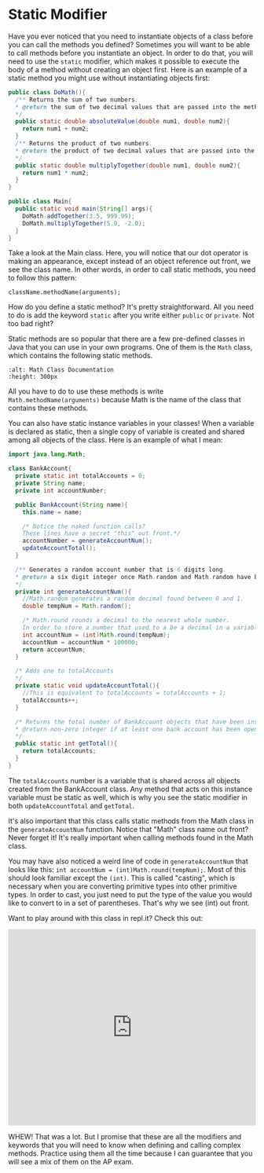 Static Modifier
===============

Have you ever noticed that you need to instantiate objects of a class before you can call the methods you defined? Sometimes you will want to be able to call methods before you instantiate an object. In order to do that, you will need to use the `static` modifier, which makes it possible to execute the body of a method without creating an object first. Here is an example of a static method you might use without instantiating objects first:

```java
public class DoMath(){
  /** Returns the sum of two numbers.
  * @return the sum of two decimal values that are passed into the method call.
  */
  public static double absoluteValue(double num1, double num2){
    return num1 + num2;
  }
  /** Returns the product of two numbers.
  * @return the product of two decimal values that are passed into the method call.
  */
  public static double multiplyTogether(double num1, double num2){
    return num1 * num2;
  }
}
```
```java
public class Main{
  public static void main(String[] args){
    DoMath.addTogether(3.5, 999.99);
    DoMath.multiplyTogether(5.9, -2.0);
  }
}
```
Take a look at the Main class. Here, you will notice that our dot operator is making an appearance, except instead of an object reference out front, we see the class name. In other words, in order to call static methods, you need to follow this pattern:

```
className.methodName(arguments);
```

How do you define a static method? It's pretty straightforward. All you need to do is add the keyword `static` after you write either `public` or `private`. Not too bad right?


Static methods are so popular that there are a few pre-defined classes in Java that you can use in your own programs. One of them is the `Math` class, which contains the following static methods.

```{image} StaticMathMethods.png
:alt: Math Class Documentation
:height: 300px
```

All you have to do to use these methods is write `Math.methodName(arguments)` because Math is the name of the class that contains these methods.

You can also have static instance variables in your classes! When a variable is declared as static, then a single copy of variable is created and shared among all objects of the class. Here is an example of what I mean:

```Java
import java.lang.Math;

class BankAccount{
  private static int totalAccounts = 0;
  private String name;
  private int accountNumber;

  public BankAccount(String name){
    this.name = name;

    /* Notice the naked function calls?
    These lines have a secret "this" out front.*/
    accountNumber = generateAccountNum();
    updateAccountTotal();
  }

  /** Generates a random account number that is 6 digits long.
  * @return a six digit integer once Math.random and Math.random have been called.
  */
  private int generateAccountNum(){
    //Math.random generates a random decimal found between 0 and 1.
    double tempNum = Math.random();

    /* Math.round rounds a decimal to the nearest whole number.
    In order to store a number that used to a be a decimal in a variable of type int, we need to do something called "casting." Casting allows us to convert one type to another.*/
    int accountNum = (int)Math.round(tempNum);
    accountNum = accountNum * 100000;
    return accountNum;
  }

  /* Adds one to totalAccounts
  */
  private static void updateAccountTotal(){
    //This is equivalent to totalAccounts = totalAccounts + 1;
    totalAccounts++;
  }

  /* Returns the total number of BankAccount objects that have been instantiated.
  * @return non-zero integer if at least one bank account has been opened.
  */
  public static int getTotal(){
    return totalAccounts;
  }
}
```
The `totalAccounts` number is a variable that is shared across all objects created from the BankAccount class. Any method that acts on this instance variable must be static as well, which is why you see the static modifier in both `updateAccountTotal` and `getTotal`.

It's also important that this class calls static methods from the Math class in the `generateAccountNum` function. Notice that "Math" class name out front? Never forget it! It's really important when calling methods found in the Math class.

You may have also noticed a weird line of code in `generateAccountNum` that looks like this: `int accountNum = (int)Math.round(tempNum);`. Most of this should look familiar except the `(int)`. This is called "casting", which is necessary when you are converting primitive types into other primitive types. In order to cast, you just need to put the type of the value you would like to convert to in a set of parentheses. That's why we see (int) out front.

Want to play around with this class in repl.it? Check this out:

<iframe height="400px" width="100%" src="https://repl.it/@SoniaSpindt1/73Example1?lite=true" scrolling="no" frameborder="no" allowtransparency="true" allowfullscreen="true" sandbox="allow-forms allow-pointer-lock allow-popups allow-same-origin allow-scripts allow-modals"></iframe>

WHEW! That was a lot. But I promise that these are all the modifiers and keywords that you will need to know when defining and calling complex methods. Practice using them all the time because I can guarantee that you will see a mix of them on the AP exam.
